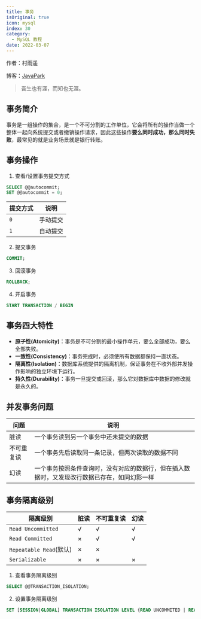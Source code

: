 ```yaml
---
title: 事务
isOriginal: true
icon: mysql
index: 30
category:
  - MySQL 教程
date: 2022-03-07
---
```

作者：村雨遥

博客：[JavaPark](https://cunyu1943.github.io/JavaPark)

>   吾生也有涯，而知也无涯。

## 事务简介

事务是一组操作的集合，是一个不可分割的工作单位，它会将所有的操作当做一个整体一起向系统提交或者撤销操作请求，因此这些操作**要么同时成功，那么同时失败**，最常见的就是业务场景就是银行转账。



## 事务操作

1.   查看/设置事务提交方式

```sql
SELECT @@autocommit;
SET @@autocommit = 0;
```

| 提交方式 | 说明     |
| -------- | -------- |
| `0`      | 手动提交 |
| `1`      | 自动提交 |



2.   提交事务

```sql
COMMIT;
```

3.   回滚事务

```sql
ROLLBACK;
```

4.   开启事务

```sql
START TRANSACTION / BEGIN
```

## 事务四大特性

-   **原子性(Atomicity)**：事务是不可分割的最小操作单元，要么全部成功，要么全部失败。
-   **一致性(Consistency)**：事务完成时，必须使所有数据都保持一直状态。
-   **隔离性(Isolation)**：数据库系统提供的隔离机制，保证事务在不收外部并发操作影响的独立环境下运行。
-   **持久性(Durability)**：事务一旦提交或回滚，那么它对数据库中数据的修改就是永久的。

## 并发事务问题

| 问题       | 说明                                                                                         |
| ---------- | -------------------------------------------------------------------------------------------- |
| 脏读       | 一个事务读到另一个事务中还未提交的数据                                                       |
| 不可重复读 | 一个事务先后读取同一条记录，但两次读取的数据不同                                             |
| 幻读       | 一个事务按照条件查询时，没有对应的数据行，但在插入数据时，又发现改行数据已存在，如同幻影一样 |

## 事务隔离级别

| 隔离级别                | 脏读 | 不可重复读 | 幻读 |
| ----------------------- | ---- | ---------- | ---- |
| `Read Uncommitted`      | √    | √          | √    |
| `Read Committed`        | ×    | √          | √    |
| `Repeatable Read`(默认) | ×    | ×          |      |
| `Serializable`          | ×    | ×          | ×    |

1.   查看事务隔离级别

```sql
SELECT @@TRANSACTION_ISOLATION;
```

2.   设置事务隔离级别

```sql
SET [SESSION|GLOBAL] TRANSACTION ISOLATION LEVEL {READ UNCOMMITED | READ COMMITED | REPEATABLE READ | SERIALIZABLE}
```

 
